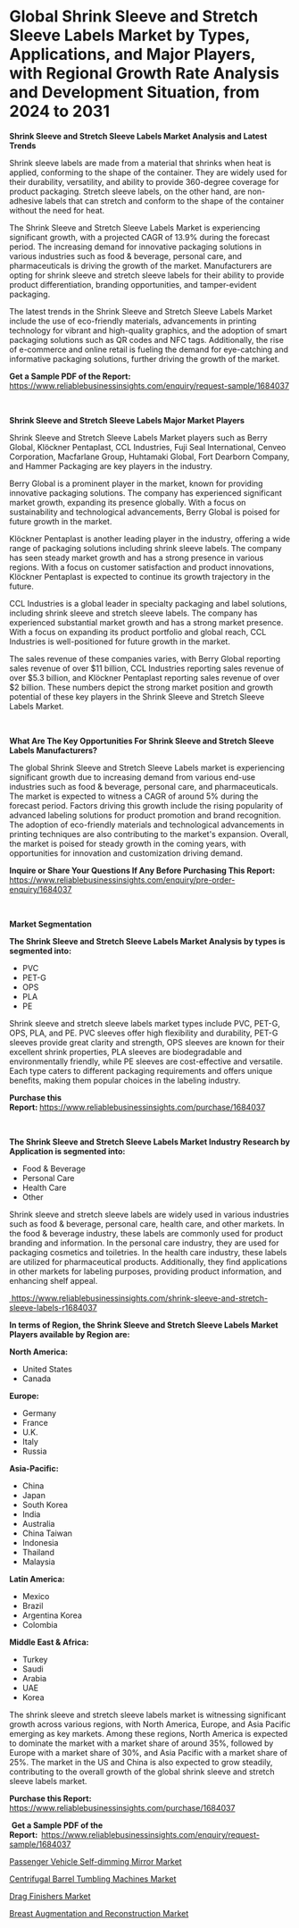<p><h1>Global Shrink Sleeve and Stretch Sleeve Labels Market by Types, Applications, and Major Players, with Regional Growth Rate Analysis and Development Situation, from 2024 to 2031</h1></p><p><strong>Shrink Sleeve and Stretch Sleeve Labels Market Analysis and Latest Trends</strong></p>
<p><p>Shrink sleeve labels are made from a material that shrinks when heat is applied, conforming to the shape of the container. They are widely used for their durability, versatility, and ability to provide 360-degree coverage for product packaging. Stretch sleeve labels, on the other hand, are non-adhesive labels that can stretch and conform to the shape of the container without the need for heat.</p><p>The Shrink Sleeve and Stretch Sleeve Labels Market is experiencing significant growth, with a projected CAGR of 13.9% during the forecast period. The increasing demand for innovative packaging solutions in various industries such as food & beverage, personal care, and pharmaceuticals is driving the growth of the market. Manufacturers are opting for shrink sleeve and stretch sleeve labels for their ability to provide product differentiation, branding opportunities, and tamper-evident packaging.</p><p>The latest trends in the Shrink Sleeve and Stretch Sleeve Labels Market include the use of eco-friendly materials, advancements in printing technology for vibrant and high-quality graphics, and the adoption of smart packaging solutions such as QR codes and NFC tags. Additionally, the rise of e-commerce and online retail is fueling the demand for eye-catching and informative packaging solutions, further driving the growth of the market.</p></p>
<p><strong>Get a Sample PDF of the Report:&nbsp;</strong> <a href="https://www.reliablebusinessinsights.com/enquiry/request-sample/1684037">https://www.reliablebusinessinsights.com/enquiry/request-sample/1684037</a></p>
<p>&nbsp;</p>
<p><strong>Shrink Sleeve and Stretch Sleeve Labels Major Market Players</strong></p>
<p><p>Shrink Sleeve and Stretch Sleeve Labels Market players such as Berry Global, Klöckner Pentaplast, CCL Industries, Fuji Seal International, Cenveo Corporation, Macfarlane Group, Huhtamaki Global, Fort Dearborn Company, and Hammer Packaging are key players in the industry. </p><p>Berry Global is a prominent player in the market, known for providing innovative packaging solutions. The company has experienced significant market growth, expanding its presence globally. With a focus on sustainability and technological advancements, Berry Global is poised for future growth in the market.</p><p>Klöckner Pentaplast is another leading player in the industry, offering a wide range of packaging solutions including shrink sleeve labels. The company has seen steady market growth and has a strong presence in various regions. With a focus on customer satisfaction and product innovations, Klöckner Pentaplast is expected to continue its growth trajectory in the future.</p><p>CCL Industries is a global leader in specialty packaging and label solutions, including shrink sleeve and stretch sleeve labels. The company has experienced substantial market growth and has a strong market presence. With a focus on expanding its product portfolio and global reach, CCL Industries is well-positioned for future growth in the market.</p><p>The sales revenue of these companies varies, with Berry Global reporting sales revenue of over $11 billion, CCL Industries reporting sales revenue of over $5.3 billion, and Klöckner Pentaplast reporting sales revenue of over $2 billion. These numbers depict the strong market position and growth potential of these key players in the Shrink Sleeve and Stretch Sleeve Labels Market.</p></p>
<p>&nbsp;</p>
<p><strong>What Are The Key Opportunities For Shrink Sleeve and Stretch Sleeve Labels Manufacturers?</strong></p>
<p><p>The global Shrink Sleeve and Stretch Sleeve Labels market is experiencing significant growth due to increasing demand from various end-use industries such as food & beverage, personal care, and pharmaceuticals. The market is expected to witness a CAGR of around 5% during the forecast period. Factors driving this growth include the rising popularity of advanced labeling solutions for product promotion and brand recognition. The adoption of eco-friendly materials and technological advancements in printing techniques are also contributing to the market's expansion. Overall, the market is poised for steady growth in the coming years, with opportunities for innovation and customization driving demand.</p></p>
<p><strong>Inquire or Share Your Questions If Any Before Purchasing This Report:</strong> <a href="https://www.reliablebusinessinsights.com/enquiry/pre-order-enquiry/1684037">https://www.reliablebusinessinsights.com/enquiry/pre-order-enquiry/1684037</a></p>
<p>&nbsp;</p>
<p><strong>Market Segmentation</strong></p>
<p><strong>The Shrink Sleeve and Stretch Sleeve Labels Market Analysis by types is segmented into:</strong></p>
<p><ul><li>PVC</li><li>PET-G</li><li>OPS</li><li>PLA</li><li>PE</li></ul></p>
<p><p>Shrink sleeve and stretch sleeve labels market types include PVC, PET-G, OPS, PLA, and PE. PVC sleeves offer high flexibility and durability, PET-G sleeves provide great clarity and strength, OPS sleeves are known for their excellent shrink properties, PLA sleeves are biodegradable and environmentally friendly, while PE sleeves are cost-effective and versatile. Each type caters to different packaging requirements and offers unique benefits, making them popular choices in the labeling industry.</p></p>
<p><strong>Purchase this Report:&nbsp;</strong><a href="https://www.reliablebusinessinsights.com/purchase/1684037">https://www.reliablebusinessinsights.com/purchase/1684037</a></p>
<p>&nbsp;</p>
<p><strong>The Shrink Sleeve and Stretch Sleeve Labels Market Industry Research by Application is segmented into:</strong></p>
<p><ul><li>Food & Beverage</li><li>Personal Care</li><li>Health Care</li><li>Other</li></ul></p>
<p><p>Shrink sleeve and stretch sleeve labels are widely used in various industries such as food & beverage, personal care, health care, and other markets. In the food & beverage industry, these labels are commonly used for product branding and information. In the personal care industry, they are used for packaging cosmetics and toiletries. In the health care industry, these labels are utilized for pharmaceutical products. Additionally, they find applications in other markets for labeling purposes, providing product information, and enhancing shelf appeal.</p></p>
<p><a href="https://www.reliablebusinessinsights.com/shrink-sleeve-and-stretch-sleeve-labels-r1684037">&nbsp;https://www.reliablebusinessinsights.com/shrink-sleeve-and-stretch-sleeve-labels-r1684037</a></p>
<p><strong>In terms of Region, the Shrink Sleeve and Stretch Sleeve Labels Market Players available by Region are:</strong></p>
<p>
    <p> <strong> North America: </strong>
        <ul>
            <li>United States</li>
            <li>Canada</li>
        </ul>
        </p> 
    <p> <strong> Europe: </strong>
        <ul>
            <li>Germany</li>
            <li>France</li>
            <li>U.K.</li>
            <li>Italy</li>
            <li>Russia</li>
        </ul>
        </p> 
    <p> <strong> Asia-Pacific: </strong>
        <ul>
            <li>China</li>
            <li>Japan</li>
            <li>South Korea</li>
            <li>India</li>
            <li>Australia</li>
            <li>China Taiwan</li>
            <li>Indonesia</li>
            <li>Thailand</li>
            <li>Malaysia</li>
        </ul>
        </p> 
    <p> <strong> Latin America: </strong>
        <ul>
            <li>Mexico</li>
            <li>Brazil</li>
            <li>Argentina Korea</li>
            <li>Colombia</li>
        </ul>
        </p> 
    <p> <strong> Middle East & Africa: </strong>
        <ul>
            <li>Turkey</li>
            <li>Saudi</li>
            <li>Arabia</li>
            <li>UAE</li>
            <li>Korea</li>
        </ul>
    </p>
    </p>
<p><p>The shrink sleeve and stretch sleeve labels market is witnessing significant growth across various regions, with North America, Europe, and Asia Pacific emerging as key markets. Among these regions, North America is expected to dominate the market with a market share of around 35%, followed by Europe with a market share of 30%, and Asia Pacific with a market share of 25%. The market in the US and China is also expected to grow steadily, contributing to the overall growth of the global shrink sleeve and stretch sleeve labels market.</p></p>
<p><strong>Purchase this Report: </strong><a href="https://www.reliablebusinessinsights.com/purchase/1684037">https://www.reliablebusinessinsights.com/purchase/1684037</a></p>
<p>&nbsp;<strong>Get a Sample PDF of the Report:&nbsp;&nbsp;</strong><a href="https://www.reliablebusinessinsights.com/enquiry/request-sample/1684037">https://www.reliablebusinessinsights.com/enquiry/request-sample/1684037</a></p>
<p><strong></strong></p>
<p><p><a href="https://medium.com/@kathleenjacksond65/passenger-vehicle-self-dimming-mirror-market-a-global-and-regional-analysis-focus-on-region-576141f1cf1d">Passenger Vehicle Self-dimming Mirror Market</a></p><p><a href="https://github.com/hskmn/Market-Research-Report-List-1/blob/main/centrifugal-barrel-tumbling-machines-market.md">Centrifugal Barrel Tumbling Machines Market</a></p><p><a href="https://github.com/hlspriggs/Market-Research-Report-List-1/blob/main/drag-finishers-market.md">Drag Finishers Market</a></p><p><a href="https://medium.com/@alexander.bell98078/navigating-the-global-breast-augmentation-and-reconstruction-market-landscape-trends-forecasts-9ea08154d325">Breast Augmentation and Reconstruction Market</a></p></p>